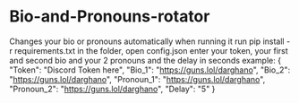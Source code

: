 # Bio-and-Pronouns-rotator
Changes your bio or pronouns automatically when running it
run pip install -r requirements.txt in the folder, open config.json enter your token, your first and second bio and your 2 pronouns and the delay in seconds example:
{
    "Token": "Discord Token here",
    "Bio_1": "https://guns.lol/darghano",
    "Bio_2": "https://guns.lol/darghano",
    "Pronoun_1": "https://guns.lol/darghano",
    "Pronoun_2": "https://guns.lol/darghano",
    "Delay": "5"
}
